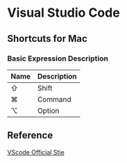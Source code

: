 # Visual Studio Code

## Shortcuts for Mac

### Basic Expression Description
|Name | Description |
|:--- |:---|   
|⇧| Shift |   
|⌘| Command |   
|⌥| Option |   

## Reference
[VScode Official Stie](https://code.visualstudio.com/shortcuts/keyboard-shortcuts-macos.pdf)